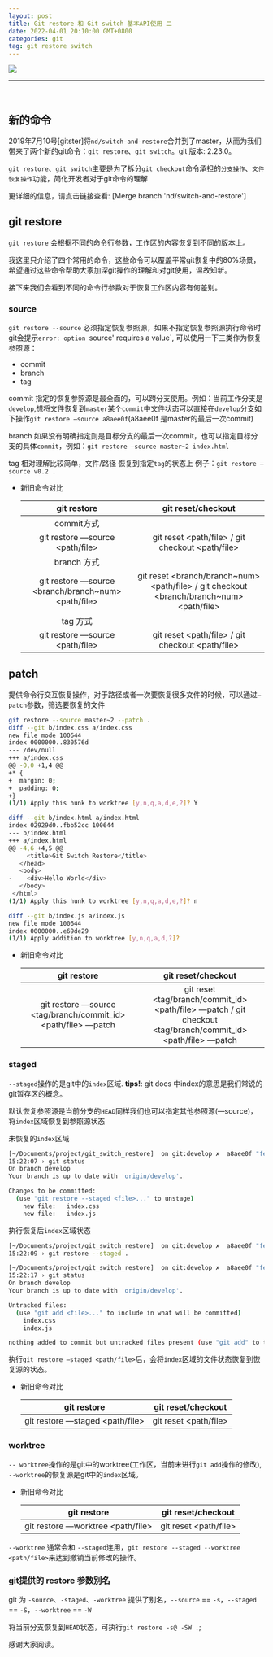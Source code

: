 ```yaml
---
layout: post
title: Git restore 和 Git switch 基本API使用 二
date: 2022-04-01 20:10:00 GMT+0800
categories: git
tag: git restore switch
---
```


<image src="/assets/images/git_restore_switch.png"/>
 
<br/>
<hr/>
<br/>


## 新的命令
  2019年7月10号[gitster]将`nd/switch-and-restore`合并到了master，从而为我们带来了两个新的git命令：`git restore`、`git switch`。git 版本: 2.23.0。

  `git restore`、`git switch`主要是为了拆分`git checkout`命令承担的`分支操作`、`文件恢复操作`功能，简化开发者对于git命令的理解


  更详细的信息，请点击链接查看: [Merge branch 'nd/switch-and-restore']

## git restore

`git restore` 会根据不同的命令行参数，工作区的内容恢复到不同的版本上。

我这里只介绍了四个常用的命令，这些命令可以覆盖平常git恢复中的80%场景，希望通过这些命令帮助大家加深git操作的理解和对git使用，温故知新。

接下来我们会看到不同的命令行参数对于恢复工作区内容有何差别。

### source

`git restore --source` 必须指定恢复参照源，如果不指定恢复参照源执行命令时git会提示`error: option `source' requires a value`, 可以使用一下三类作为恢复参照源：
- commit
- branch
- tag

commit 指定的恢复参照源是最全面的，可以跨分支使用。例如：当前工作分支是`develop`,想将文件恢复到`master`某个`commit`中文件状态可以直接在`develop`分支如下操作`git restore —source a8aee0f`(a8aee0f 是master的最后一次commit)

branch 如果没有明确指定则是目标分支的最后一次commit，也可以指定目标分支的具体`commit`，例如：`git restore —source master~2 index.html`

tag 相对理解比较简单，文件/路径 恢复到指定`tag`的状态上 例子：`git restore —source v0.2 .`


- 新旧命令对比  

  |  git restore                                 |   git reset/checkout   |
  | :------------------------------------------: | :--------------------------------------------------------------------------------------------: |
  | commit方式                                   |                        |
  | git restore —source <commit id> <path/file>  | git reset <commit id> <path/file> / git checkout <commit id> <path/file> |
  | branch 方式                                  |                        |
  | git restore —source <branch/branch~num> <path/file> | git reset <branch/branch~num> <path/file> / git checkout <branch/branch~num> <path/file> |
  | tag 方式                                     |                        |
  | git restore —source <tag> <path/file>        | git reset <tag> <path/file> / git checkout <tag> <path/file> |


## patch

提供命令行交互恢复操作，对于路径或者一次要恢复很多文件的时候，可以通过`—patch`参数，筛选要恢复的文件

```bash
git restore --source master~2 --patch .
diff --git b/index.css a/index.css
new file mode 100644
index 0000000..830576d
--- /dev/null
+++ a/index.css
@@ -0,0 +1,4 @@
+* {
+  margin: 0;
+  padding: 0;
+}
(1/1) Apply this hunk to worktree [y,n,q,a,d,e,?]? Y

diff --git b/index.html a/index.html
index 02929d0..fbb52cc 100644
--- b/index.html
+++ a/index.html
@@ -4,6 +4,5 @@
     <title>Git Switch Restore</title>
   </head>
   <body>
-    <div>Hello World</div>
   </body>
 </html>
(1/1) Apply this hunk to worktree [y,n,q,a,d,e,?]? n

diff --git b/index.js a/index.js
new file mode 100644
index 0000000..e69de29
(1/1) Apply addition to worktree [y,n,q,a,d,?]?
```

- 新旧命令对比  

  |  git restore                                                  |   git reset/checkout   |
  | :-----------------------------------------------------------: | :----------------------------------------------------------------------------------------------------------: |
  | git restore —source <tag/branch/commit_id> <path/file> —patch | git reset <tag/branch/commit_id> <path/file> —patch / git checkout <tag/branch/commit_id> <path/file> —patch |


### staged

`--staged`操作的是git中的`index`区域. **tips!**: git docs 中index的意思是我们常说的git暂存区的概念。

默认恢复参照源是当前分支的`HEAD`同样我们也可以指定其他参照源(—source)，将`index`区域恢复到参照源状态

未恢复的`index`区域

```bash
[~/Documents/project/git_switch_restore]  on git:develop ✗  a8aee0f "feat(index.html): add Hello World text"
15:22:07 › git status
On branch develop
Your branch is up to date with 'origin/develop'.

Changes to be committed:
  (use "git restore --staged <file>..." to unstage)
	new file:   index.css
	new file:   index.js
```

执行恢复后`index`区域状态

```bash
[~/Documents/project/git_switch_restore]  on git:develop ✗  a8aee0f "feat(index.html): add Hello World text"
15:22:09 › git restore --staged .

[~/Documents/project/git_switch_restore]  on git:develop ✗  a8aee0f "feat(index.html): add Hello World text"
15:22:17 › git status
On branch develop
Your branch is up to date with 'origin/develop'.

Untracked files:
  (use "git add <file>..." to include in what will be committed)
	index.css
	index.js

nothing added to commit but untracked files present (use "git add" to track)
```

执行`git restore —staged <path/file>`后，会将`index`区域的文件状态恢复到恢复源的状态。

- 新旧命令对比  

  |  git restore                    |   git reset/checkout  |
  | :-----------------------------: | :-------------------: |
  | git restore —staged <path/file> | git reset <path/file> |

### worktree

`-- worktree`操作的是git中的worktree(工作区，当前未进行`git add`操作的修改), `--worktree`的恢复源是git中的`index`区域。


- 新旧命令对比  

  |  git restore                      |   git reset/checkout  |
  | :-------------------------------: | :-------------------: |
  | git restore —worktree <path/file> | git reset <path/file> |


`--worktree` 通常会和 `--staged`连用，`git restore --staged --worktree <path/file>`来达到撤销当前修改的操作。

### git提供的 restore 参数别名

git 为 `-source`、`-staged`、`-worktree` 提供了别名，`--source` == `-s`，`--staged` == `-S`，`--worktree` == `-W` 

将当前分支恢复到`HEAD`状态，可执行`git restore -s@ -SW .`;

感谢大家阅读。

